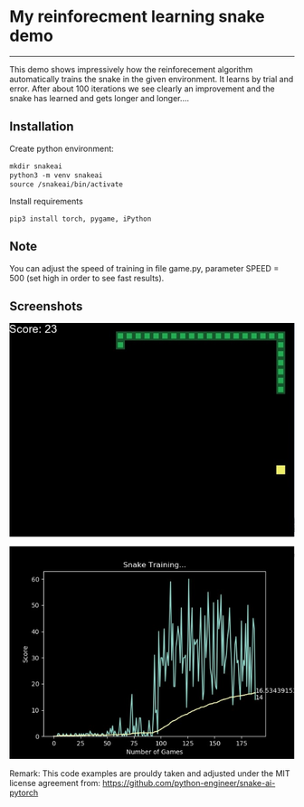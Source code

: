 # My reinforecment learning snake demo 
-----------------------------------------------------------------------------------------------------

This demo shows impressively how the reinforecement algorithm automatically trains the snake in the given environment. It learns by trial and error. After about 100 iterations we see clearly an improvement and the snake has learned and gets longer and longer....


## Installation

Create python environment:

```
mkdir snakeai 
python3 -m venv snakeai
source /snakeai/bin/activate
```

Install requirements 

```
pip3 install torch, pygame, iPython

```


## Note
You can adjust the speed of training in file game.py, parameter SPEED = 500 (set high in order to see fast results).


## Screenshots


![snake](https://github.com/mahabo/my-rl-snake-game/blob/main/res/snake.jpg)

![screen](https://github.com/mahabo/my-rl-snake-game/blob/main/res/stats.jpg)



Remark: This code examples are prouldy taken and adjusted under the MIT license agreement from: https://github.com/python-engineer/snake-ai-pytorch 

